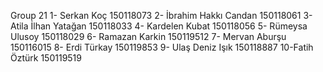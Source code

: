 Group 21
1- Serkan Koç 150118073
2- İbrahim Hakkı Candan 150118061
3- Atila İlhan Yatağan 150118033
4- Kardelen Kubat 150118056
5- Rümeysa Ulusoy 150118029
6- Ramazan Karkin 150119512
7- Mervan Aburşu 150116015
8- Erdi Türkay 150119853
9- Ulaş Deniz Işık 150118887
10-Fatih Öztürk 150119519
